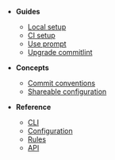 * **Guides**
  * [Local setup](guides-local-setup.md)
  * [CI setup](guides-ci-setup.md)
  * [Use prompt](guides-use-prompt.md)
  * [Upgrade commitlint](guides-upgrade.md)

* **Concepts**
  * [Commit conventions](concepts-commit-conventions)
  * [Shareable configuration](concepts-shareable-config.md)

* **Reference**
  * [CLI](reference-cli.md)
  * [Configuration](reference-configuration.md)
  * [Rules](reference-rules.md)
  * [API](reference-api.md)
